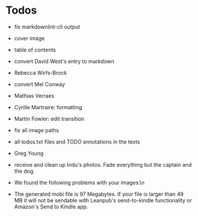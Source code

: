 # Todos

- fix markdownlint-cli output
- cover image
- table of contents
- convert David West's entry to markdown
- Rebecca Wirfs-Brock
- convert Mel Conway
- Mathias Verraes
- Cyrille Martraire: formatting
- Martin Fowler: edit transition
- fix all image paths
- all todos.txt files and TODO annotations in the texts
- Greg Young
- receive and clean up Indu's photos. Fade everything but the captain and the dog.

- We found the following problems with your images:\n
- The generated mobi file is 97 Megabytes. If your file is larger than 49 MB it will not be sendable with Leanpub's send-to-kindle functionality or Amazon's Send to Kindle app.
